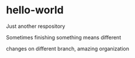 # hello-world
Just another respository

Sometimes finishing something means different 

changes on different branch, amazing organization
